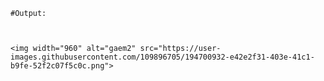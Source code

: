    
    #Output:



    <img width="960" alt="gaem2" src="https://user-images.githubusercontent.com/109896705/194700932-e42e2f31-403e-41c1-b9fe-52f2c07f5c0c.png">


